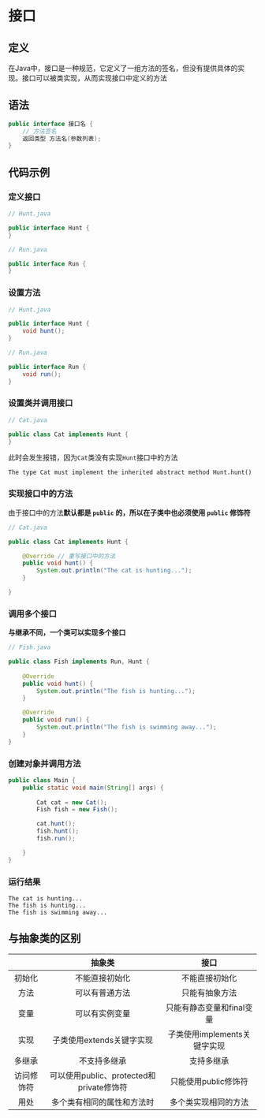 # 接口

## 定义

在Java中，接口是一种规范，它定义了一组方法的签名，但没有提供具体的实现。接口可以被类实现，从而实现接口中定义的方法

## 语法

```java
public interface 接口名 {
    // 方法签名
    返回类型 方法名(参数列表);
}
```

## 代码示例

### 定义接口

```java
// Hunt.java

public interface Hunt {   
}
```

```java
// Run.java

public interface Run {   
}
```

### 设置方法

```java
// Hunt.java

public interface Hunt {
    void hunt();
}
```

```java
// Run.java

public interface Run {   
    void run();
}
```

### 设置类并调用接口

```java
// Cat.java

public class Cat implements Hunt {
}
```

此时会发生报错，因为`Cat`类没有实现`Hunt`接口中的方法

```
The type Cat must implement the inherited abstract method Hunt.hunt()
```

### 实现接口中的方法

由于接口中的方法**默认都是 `public` 的，所以在子类中也必须使用 `public` 修饰符**

```java
// Cat.java

public class Cat implements Hunt {

    @Override // 重写接口中的方法
    public void hunt() {
        System.out.println("The cat is hunting...");
    }

}
```

### 调用多个接口

**与继承不同，一个类可以实现多个接口**

```java
// Fish.java

public class Fish implements Run, Hunt {
    
    @Override
    public void hunt() {
        System.out.println("The fish is hunting...");
    }

    @Override
    public void run() {
        System.out.println("The fish is swimming away...");
    }
}
```

### 创建对象并调用方法

```java
public class Main {
    public static void main(String[] args) {
        
        Cat cat = new Cat();
        Fish fish = new Fish();

        cat.hunt();
        fish.hunt();
        fish.run();

    }
}
```

### 运行结果

```
The cat is hunting...
The fish is hunting...
The fish is swimming away...
```

## 与抽象类的区别

|     | 抽象类 | 接口 |
| :--: | :---: | :---: |
| 初始化 | 不能直接初始化 | 不能直接初始化 |
| 方法 | 可以有普通方法 | 只能有抽象方法 |
| 变量 | 可以有实例变量 | 只能有静态变量和final变量 |
| 实现 | 子类使用extends关键字实现 | 子类使用implements关键字实现 |
| 多继承 | 不支持多继承 | 支持多继承 |
| 访问修饰符 | 可以使用public、protected和private修饰符 | 只能使用public修饰符 |
| 用处 | 多个类有相同的属性和方法时 | 多个类实现相同的方法 |

